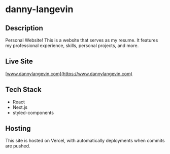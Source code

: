 # danny-langevin

## Description

Personal Website! This is a website that serves as my resume. It features my professional experience, skills, personal projects, and more.

## Live Site

[www.dannylangevin.com](https://www.dannylangevin.com)

## Tech Stack

- React
- Next.js
- styled-components

## Hosting

This site is hosted on Vercel, with automatically deployments when commits are pushed.
